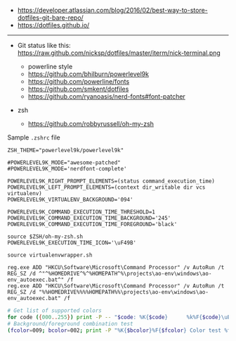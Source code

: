 * https://developer.atlassian.com/blog/2016/02/best-way-to-store-dotfiles-git-bare-repo/
* https://dotfiles.github.io/

-----
* Git status like this: https://raw.github.com/nicksp/dotfiles/master/iterm/nick-terminal.png
    * powerline style
    * https://github.com/bhilburn/powerlevel9k
    * https://github.com/powerline/fonts
    * https://github.com/smkent/dotfiles
    * https://github.com/ryanoasis/nerd-fonts#font-patcher

* zsh
    * https://github.com/robbyrussell/oh-my-zsh


Sample `.zshrc` file
```shell
ZSH_THEME="powerlevel9k/powerlevel9k"

#POWERLEVEL9K_MODE="awesome-patched"
#POWERLEVEL9K_MODE='nerdfont-complete'

POWERLEVEL9K_RIGHT_PROMPT_ELEMENTS=(status command_execution_time)
POWERLEVEL9K_LEFT_PROMPT_ELEMENTS=(context dir_writable dir vcs virtualenv)
POWERLEVEL9K_VIRTUALENV_BACKGROUND='094'

POWERLEVEL9K_COMMAND_EXECUTION_TIME_THRESHOLD=1
POWERLEVEL9K_COMMAND_EXECUTION_TIME_BACKGROUND='245'
POWERLEVEL9K_COMMAND_EXECUTION_TIME_FOREGROUND='black'

source $ZSH/oh-my-zsh.sh
POWERLEVEL9K_EXECUTION_TIME_ICON='\uF49B'

source virtualenvwrapper.sh
```

```
reg.exe ADD "HKCU\Software\Microsoft\Command Processor" /v AutoRun /t REG_SZ /d ^"^%HOMEDRIVE^%^%HOMEPATH^%\projects\ao-env\windows\ao-env_autoexec.bat^" /f
reg.exe ADD "HKCU\Software\Microsoft\Command Processor" /v AutoRun /t REG_SZ /d "%%HOMEDRIVE%%%%HOMEPATH%%\projects\ao-env\windows\ao-env_autoexec.bat" /f
```

```zsh
# Get list of supported colors
for code ({000..255}) print -P -- "$code: %K{$code}      %k%F{$code}\uE0B0 Foreground%f"
# Background/foreground combination test
(fcolor=009; bcolor=002; print -P "%K{$bcolor}%F{$fcolor} Color test %f%k%F{$bcolor}\uE0B0%f")
```

